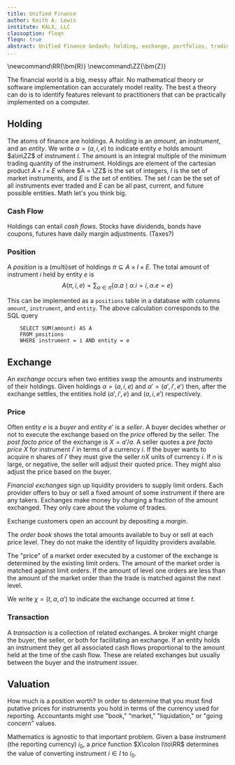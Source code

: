 ```yaml
---
title: Unified Finance
author: Keith A. Lewis
institute: KALX, LLC
classoption: fleqn
fleqn: true
abstract: Unified Finance &ndash; holding, exchange, portfolios, trading
...
```


\newcommand\RR{\bm{R}}
\newcommand\ZZ{\bm{Z}}

The financial world is a big, messy affair. No mathematical theory
or software implementation can accurately model reality.
The best a theory can do is to identify features relevant
to practitioners that can be practically implemented on a computer.

## Holding

The atoms of finance are holdings. A _holding_ is an _amount_, an _instrument_, and an _entity_.
We write $\alpha = (a, i, e)$ to indicate entity $e$ holds amount
$a\in\ZZ$ of instrument $i$. The amount is an integral multiple of the
minimum trading quantity of the instrument.
Holdings are element of the cartesian product
$A\times I\times E$ where $A = \ZZ$ is the set of integers,
$I$ is the set of market instruments, and $E$ is the set of 
entities. The set $I$ can be the set of all instruments
ever traded and $E$ can be all past, current, and future
possible entities. Math let's you think big.

### Cash Flow

Holdings can entail _cash flows_. Stocks have dividends, bonds have coupons,
futures have daily margin adjustments. (Taxes?)

### Position

A _position_ is a (multi)set of holdings $\pi\subseteq A\times I\times E$.
The total amount of instrument $i$ held by entity $e$ is
$$
	A(\pi, i, e) = \sum_{\alpha\in\pi}\{\alpha.a\mid \alpha.i = i, \alpha.e = e\}
$$

This can be implemented as a `positions` table in a database with columns
`amount`, `instrument`, and `entity`.
The above calculation corresponds to the SQL query

```
	SELECT SUM(amount) AS A
	FROM positions
	WHERE instrument = i AND entity = e
```

## Exchange

An _exchange_ occurs when two entities swap the amounts and instruments of their holdings.
Given holdings ${\alpha = (a, i, e)}$ and ${\alpha' = (a', i', e')}$
then, after the exchange settles, the entities hold ${(a', i', e)}$ and
${(a, i, e')}$ respectively.

### Price

Often entity $e$ is a _buyer_ and entity $e'$ is a _seller_.
A buyer decides whether or not to execute the exchange based on the
_price_ offered by the seller.
The _post facto price_ of the exchange is ${X = a'/a}$.
A seller quotes a _pre facto price_ $X$ for instrument $i'$ in terms
of a currency $i$. If the buyer wants to acquire $n$ shares of $i'$ they
must give the seller $nX$ units of currency $i$. If $n$ is large, or negative,
the seller will adjust their quoted price. They might also adjust
the price based on the buyer.

_Financial exchanges_ sign up liquidity providers to supply limit orders.
Each provider offers to buy or sell a fixed amount of some instrument if
there are any takers.
Exchanges make money by charging a fraction of the amount exchanged.
They only care about the volume of trades.

Exchange customers open an account by depositing a _margin_.


The _order book_ shows the total amounts available
to buy or sell at each price level.
They do not make the identity of liquidity
providers available.

The "price" of a market order executed by a customer of the exchange
is determined by the existing limit orders.  The amount of the market
order is matched against limit orders. If the amount of level one orders are
less than the amount of the market order than the trade is matched
against the next level.

We write ${\chi = (t, \alpha, \alpha')}$ to indicate the exchange
occurred at time $t$.

### Transaction

A _transaction_ is a collection of related exchanges. A broker might charge the
buyer, the seller, or both for facilitating an exchange.
If an entity holds an instrument they get all associated cash flows 
proportional to the amount held at the time of the cash flow.
These are related exchanges but usually between the buyer and
the instrument issuer. 

## Valuation

How much is a position worth?
In order to determine that you must
find putative prices for instruments you hold in terms of the
currency used for reporting.
Accountants might use "book," "market," "liquidation,"
or "going concern" values.

Mathematics is agnostic to that important problem.
Given a base instrument (the reporting currency) $i_0$,
a _price_ function $X\colon I\to\RR$ determines the
value of converting instrument $i\in I$ to $i_0$.
